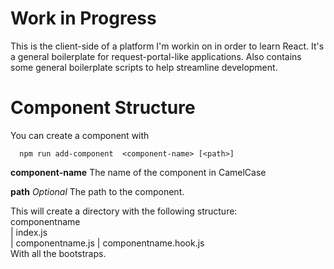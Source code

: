# Work in Progress
This is the client-side of a platform I'm workin on in order to learn React.
It's a general boilerplate for request-portal-like applications.
Also contains some general boilerplate scripts to help streamline development.

# Component Structure
You can create a component with
```
  npm run add-component  <component-name> [<path>]
```
**component-name** The name of the component in CamelCase

**path** *Optional* The path to the component.

This will create a directory with the following structure:  
componentname  
|   index.js  
|   componentname.js
|   componentname.hook.js  
With all the bootstraps.